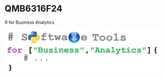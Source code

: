 # QMB6316F24
R for Business Analytics

<img src="Images/R_for_Business_Analytics.PNG" width="500"/>
